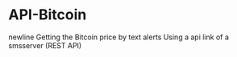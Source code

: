 # API-Bitcoin
newline
Getting the Bitcoin price by text alerts
Using a api link of a smsserver (REST API)
